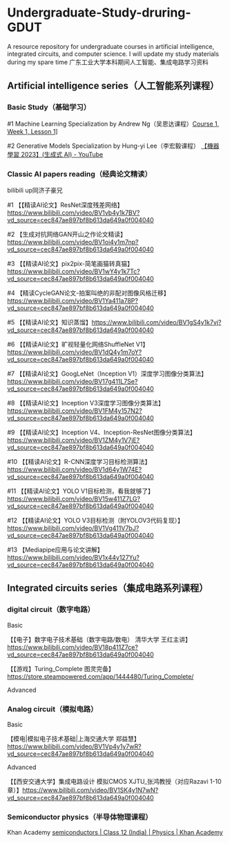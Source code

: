# Undergraduate-Study-druring-GDUT
A resource repository for undergraduate courses in artificial intelligence, integrated circuits, and computer science. I will update my study materials during my spare time
广东工业大学本科期间人工智能、集成电路学习资料


## Artificial intelligence series（人工智能系列课程）



### Basic Study（基础学习）

#1  Machine Learning Specialization by Andrew Ng（吴恩达课程）[Course 1, Week 1, Lesson 1\]](https://www.youtube.com/watch?v=vStJoetOxJg&list=PLkDaE6sCZn6FNC6YRfRQc_FbeQrF8BwGI)

#2  Generative Models Specialization by Hung-yi Lee（李宏毅课程） [【機器學習 2023】(生成式 AI) - YouTube](https://www.youtube.com/playlist?list=PLJV_el3uVTsOePyfmkfivYZ7Rqr2nMk3W)

### Classic AI papers reading（经典论文精读）

bilibili up同济子豪兄

#1 【【精读AI论文】ResNet深度残差网络】https://www.bilibili.com/video/BV1vb4y1k7BV?vd_source=cec847ae897bf8b613da649a0f004040

#2 【生成对抗网络GAN开山之作论文精读】https://www.bilibili.com/video/BV1oi4y1m7np?vd_source=cec847ae897bf8b613da649a0f004040

#3 【【精读AI论文】pix2pix-简笔画猫转真猫】https://www.bilibili.com/video/BV1wY4y1k7Tc?vd_source=cec847ae897bf8b613da649a0f004040

#4 【精读CycleGAN论文-拍案叫绝的非配对图像风格迁移】https://www.bilibili.com/video/BV1Ya411a78P?vd_source=cec847ae897bf8b613da649a0f004040

#5 【【精读AI论文】知识蒸馏】https://www.bilibili.com/video/BV1gS4y1k7vj?vd_source=cec847ae897bf8b613da649a0f004040

#6 【【精读AI论文】旷视轻量化网络ShuffleNet V1】https://www.bilibili.com/video/BV1dQ4y1m7oY?vd_source=cec847ae897bf8b613da649a0f004040

#7 【【精读AI论文】GoogLeNet（Inception V1）深度学习图像分类算法】https://www.bilibili.com/video/BV17g411L7Se?vd_source=cec847ae897bf8b613da649a0f004040

#8 【【精读AI论文】Inception V3深度学习图像分类算法】https://www.bilibili.com/video/BV1FM4y157N2?vd_source=cec847ae897bf8b613da649a0f004040

#9 【【精读AI论文】Inception V4、Inception-ResNet图像分类算法】https://www.bilibili.com/video/BV1ZM4y1V7jE?vd_source=cec847ae897bf8b613da649a0f004040

#10 【【精读AI论文】R-CNN深度学习目标检测算法】https://www.bilibili.com/video/BV1d64y1W74E?vd_source=cec847ae897bf8b613da649a0f004040

#11 【【精读AI论文】YOLO V1目标检测，看我就够了】https://www.bilibili.com/video/BV15w411Z7LG?vd_source=cec847ae897bf8b613da649a0f004040

#12 【【精读AI论文】YOLO V3目标检测（附YOLOV3代码复现）】https://www.bilibili.com/video/BV1Vg411V7bJ?vd_source=cec847ae897bf8b613da649a0f004040

#13 【Mediapipe应用与论文讲解】https://www.bilibili.com/video/BV1x44y127Yu?vd_source=cec847ae897bf8b613da649a0f004040



## Integrated circuits series（集成电路系列课程）



### digital circuit（数字电路）

Basic

【【电子】数字电子技术基础（数字电路/数电） 清华大学 王红主讲】https://www.bilibili.com/video/BV18p411Z7ce?vd_source=cec847ae897bf8b613da649a0f004040

【【游戏】Turing_Complete 图灵完备】https://store.steampowered.com/app/1444480/Turing_Complete/



Advanced



### Analog circuit（模拟电路）

Basic

【模电|模拟电子技术基础|上海交通大学 郑益慧】https://www.bilibili.com/video/BV1Vp4y1y7wR?vd_source=cec847ae897bf8b613da649a0f004040



Advanced

【【西安交通大学】集成电路设计 模拟CMOS  XJTU_张鸿教授（对应Razavi 1-10章）】https://www.bilibili.com/video/BV1SK4y1N7wN?vd_source=cec847ae897bf8b613da649a0f004040



### Semiconductor physics（半导体物理课程）

Khan Academy [semiconductors | Class 12 (India) | Physics | Khan Academy](https://www.youtube.com/watch?v=qAhqWeKcUAE&list=PL2ub1_oKCn7ogaMtdB2RumlIYqNeXf_oX)





